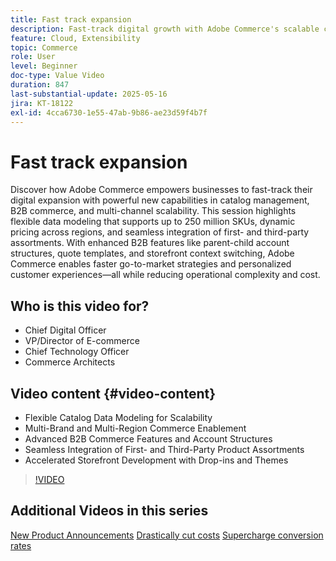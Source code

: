 ```yaml
---
title: Fast track expansion
description: Fast-track digital growth with Adobe Commerce's scalable catalog, B2B tools, and multi-channel expansion features.
feature: Cloud, Extensibility
topic: Commerce
role: User
level: Beginner
doc-type: Value Video
duration: 847
last-substantial-update: 2025-05-16
jira: KT-18122
exl-id: 4cca6730-1e55-47ab-9b86-ae23d59f4b7f
---
```

# Fast track expansion

Discover how Adobe Commerce empowers businesses to fast-track their digital expansion with powerful new capabilities in catalog management, B2B commerce, and multi-channel scalability. This session highlights flexible data modeling that supports up to 250 million SKUs, dynamic pricing across regions, and seamless integration of first- and third-party assortments. With enhanced B2B features like parent-child account structures, quote templates, and storefront context switching, Adobe Commerce enables faster go-to-market strategies and personalized customer experiences—all while reducing operational complexity and cost.

## Who is this video for?

* Chief Digital Officer
* VP/Director of E-commerce 
* Chief Technology Officer
* Commerce Architects 

## Video content {#video-content}

* Flexible Catalog Data Modeling for Scalability
* Multi-Brand and Multi-Region Commerce Enablement
* Advanced B2B Commerce Features and Account Structures
* Seamless Integration of First- and Third-Party Product Assortments
* Accelerated Storefront Development with Drop-ins and Themes

>[!VIDEO](https://video.tv.adobe.com/v/3458518/?learn=on&enablevpops)

## Additional Videos in this series

[New Product Announcements](./new-product-announcements.md)
[Drastically cut costs](./drastically-cut-costs.md) 
[Supercharge conversion rates](./supercharge-conversion-rates.md)
